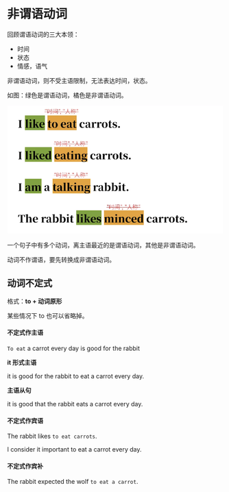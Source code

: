 # 非谓语动词

回顾谓语动词的三大本领：

- 时间
- 状态
- 情感，语气

非谓语动词，则不受主语限制，无法表达时间，状态。

如图：绿色是谓语动词，橘色是非谓语动词。

![WX20210708-211022](/assets/WX20210708-211022.png)

一个句子中有多个动词，离主语最近的是谓语动词，其他是非谓语动词。

动词不作谓语，要先转换成非谓语动词。

## 动词不定式

格式：**to + 动词原形**

某些情况下 to 也可以省略掉。

#### 不定式作主语

`To eat` a carrot every day is good for the rabbit

**it 形式主语**

it is good for the rabbit to eat a carrot every day.

**主语从句**

it is good that the rabbit eats a carrot every day.

#### 不定式作宾语

The rabbit likes `to eat carrots`.

I consider it important to eat a carrot every day.

#### 不定式作宾补

The rabbit expected the wolf `to eat a carrot`.
